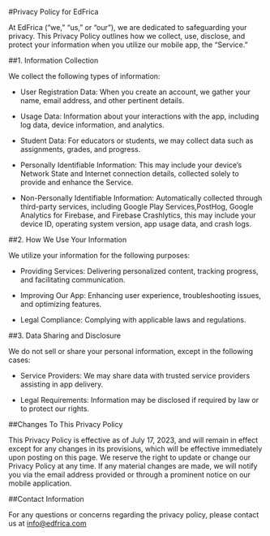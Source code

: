 #Privacy Policy for EdFrica

At EdFrica (“we,” “us,” or “our”), we are dedicated to safeguarding your privacy. This Privacy Policy outlines how we collect, use, disclose, and protect your information when you utilize our mobile app, the “Service.”

##1. Information Collection

We collect the following types of information:

- User Registration Data: When you create an account, we gather your name, email address, and other pertinent details.
  
- Usage Data: Information about your interactions with the app, including log data, device information, and analytics.
  
- Student Data: For educators or students, we may collect data such as assignments, grades, and progress.
  
- Personally Identifiable Information: This may include your device’s Network State and Internet connection details, collected solely to provide and enhance the Service.
  
- Non-Personally Identifiable Information: Automatically collected through third-party services, including Google Play Services,PostHog, Google Analytics for Firebase, and Firebase Crashlytics, this may include your device ID, operating system version, app usage data, and crash logs.

##2. How We Use Your Information

We utilize your information for the following purposes:

- Providing Services: Delivering personalized content, tracking progress, and facilitating communication.
  
- Improving Our App: Enhancing user experience, troubleshooting issues, and optimizing features.
  
- Legal Compliance: Complying with applicable laws and regulations.

##3. Data Sharing and Disclosure

We do not sell or share your personal information, except in the following cases:

- Service Providers: We may share data with trusted service providers assisting in app delivery.
  
- Legal Requirements: Information may be disclosed if required by law or to protect our rights.



##Changes To This Privacy Policy

This Privacy Policy is effective as of July 17, 2023, and will remain in effect except for any changes in its provisions, which will be effective immediately upon posting on this page. We reserve the right to update or change our Privacy Policy at any time. If any material changes are made, we will notify you via the email address provided or through a prominent notice on our mobile application.

##Contact Information

For any questions or concerns regarding the privacy policy, please contact us at info@edfrica.com
